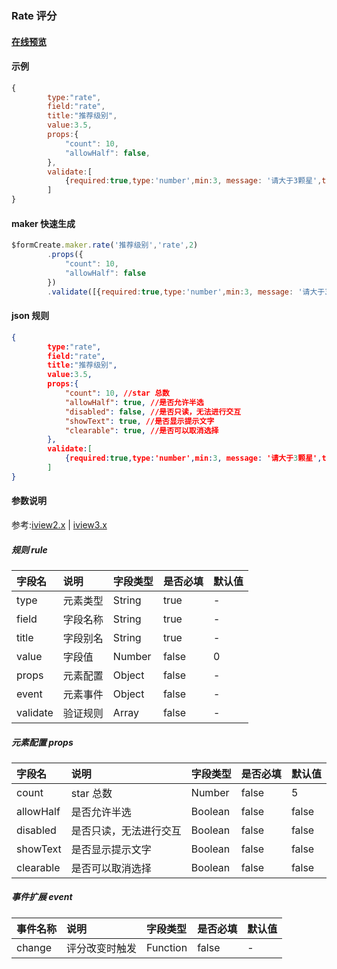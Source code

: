 ### Rate 评分

#### [在线预览](https://jsrun.net/CehKp/edit)

#### 示例
```js
{
        type:"rate",
        field:"rate",
        title:"推荐级别",
        value:3.5,
        props:{
            "count": 10,
            "allowHalf": false,
        },
        validate:[
            {required:true,type:'number',min:3, message: '请大于3颗星',trigger:'change'}
        ]
}
```

#### maker 快速生成
```js
$formCreate.maker.rate('推荐级别','rate',2)
        .props({
            "count": 10,
            "allowHalf": false
        })
        .validate([{required:true,type:'number',min:3, message: '请大于3颗星',trigger:'change'}])
```

#### json 规则
```json
{
        type:"rate",
        field:"rate",
        title:"推荐级别",
        value:3.5,
        props:{
            "count": 10, //star 总数
            "allowHalf": true, //是否允许半选
            "disabled": false, //是否只读，无法进行交互
            "showText": true, //是否显示提示文字
            "clearable": true, //是否可以取消选择
        },
        validate:[
            {required:true,type:'number',min:3, message: '请大于3颗星',trigger:'change'}
        ]
}
```

#### 参数说明
参考:[iview2.x](http://v2.iviewui.com/components/rate#API) | [iview3.x](https://www.iviewui.com/components/rate#API)



##### 规则 rule

| 字段名 | 说明 | 字段类型 | 是否必填 | 默认值 |
| :--- | :--- | :--- | :--- | :--- |
| type | 元素类型 | String | true | - |
| field | 字段名称 | String | true | - |
| title | 字段别名 | String | true | - |
| value | 字段值 | Number | false | 0 |
| props | 元素配置 | Object | false | - |
| event | 元素事件 | Object | false | - |
| validate | 验证规则 | Array | false | - |

#####  元素配置 props

| 字段名 | 说明 | 字段类型 | 是否必填 | 默认值 |
| :--- | :--- | :--- | :--- | :--- |
| count | star 总数 | Number | false | 5 |
| allowHalf | 是否允许半选 | Boolean | false | false |
| disabled | 是否只读，无法进行交互 | Boolean | false | false |
| showText | 是否显示提示文字 | Boolean | false | false |
| clearable | 是否可以取消选择 | Boolean | false | false |

##### 事件扩展 event

| 事件名称 | 说明 | 字段类型 | 是否必填 | 默认值 |
| :--- | :--- | :--- | :--- | :--- |
| change | 评分改变时触发 | Function | false | - |


